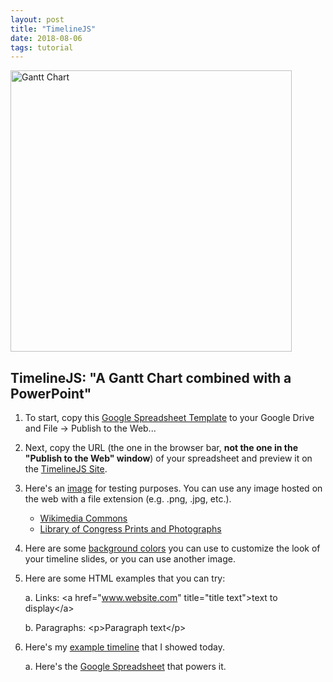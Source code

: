 ```yaml
---
layout: post
title: "TimelineJS"
date: 2018-08-06
tags: tutorial
---
```

<img src="https://upload.wikimedia.org/wikipedia/commons/thumb/5/57/GanttChartAnatomy.svg/1200px-GanttChartAnatomy.svg.png" alt="Gantt Chart" width="450px"/>


## TimelineJS: "A Gantt Chart combined with a PowerPoint"


1. To start, copy this [Google Spreadsheet Template](https://docs.google.com/spreadsheets/d/1pHBvXN7nmGkiG8uQSUB82eNlnL8xHu6kydzH_-eguHQ/template/preview?usp=drive_web) to your Google Drive and File -> Publish to the Web...

2. Next, copy the URL (the one in the browser bar, **not the one in the "Publish to the Web" window**) of your spreadsheet and preview it on the [TimelineJS Site](https://timeline.knightlab.com/#make-step-3).

3. Here's an [image](https://cdn.theatlantic.com/assets/media/img/mt/2015/04/AshevilleScene/lead_960.jpg?1430308869) for testing purposes. You can use any image hosted on the web with a file extension (e.g. .png, .jpg, etc.).

   * [Wikimedia Commons](https://commons.wikimedia.org/)
   * [Library of Congress Prints and Photographs](http://www.loc.gov/pictures/)

4. Here are some [background colors](https://www.w3schools.com/colors/colors_names.asp) you can use to customize the look of your timeline slides, or you can use another image.

5. Here are some HTML examples that you can try:
  
    a. Links: &lt;a href=&quot;www.website.com&quot; title=&quot;title text&quot;&gt;text to display&lt;/a&gt;
    
    b. Paragraphs: &lt;p&gt;Paragraph text&lt;/p&gt;
    
6. Here's my [example timeline](https://nhomenda.github.io/blog/2018/08/06/timeline-example) that I showed today.
    
    a. Here's the [Google Spreadsheet](https://docs.google.com/spreadsheets/d/1dDBU-Ty7BfnTJqsORPtanXbKCyt5n-g2CpoyM5fNQ4s/edit#gid=0) that powers it.

